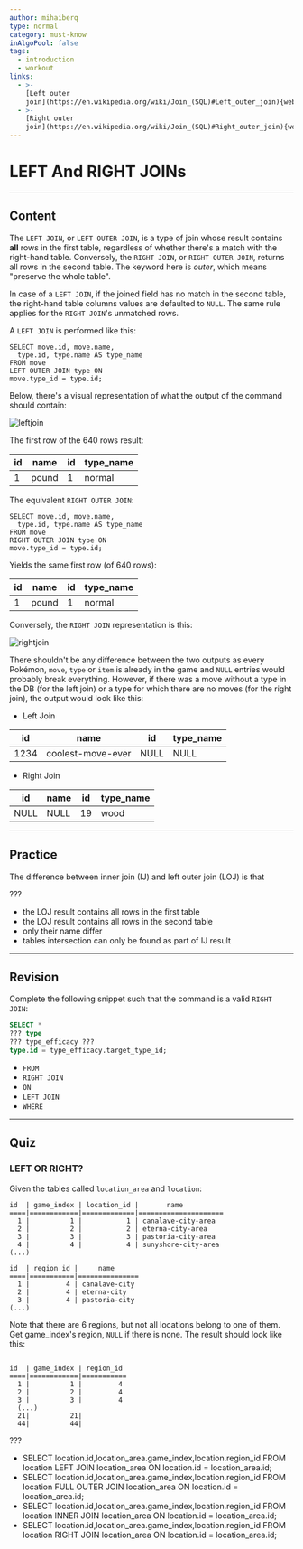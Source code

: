 ```yaml
---
author: mihaiberq
type: normal
category: must-know
inAlgoPool: false
tags:
  - introduction
  - workout
links:
  - >-
    [Left outer
    join](https://en.wikipedia.org/wiki/Join_(SQL)#Left_outer_join){website}
  - >-
    [Right outer
    join](https://en.wikipedia.org/wiki/Join_(SQL)#Right_outer_join){website}
---
```


# LEFT And RIGHT JOINs


---

## Content

The `LEFT JOIN`, or `LEFT OUTER JOIN`, is a type of join whose result contains **all** rows in the first table, regardless of whether there's a match with the right-hand table. Conversely, the `RIGHT JOIN`, or `RIGHT OUTER JOIN`, returns all rows in the second table. The keyword here is *outer*, which means "preserve the whole table".

In case of a `LEFT JOIN`, if the joined field has no match in the second table, the right-hand table columns values are defaulted to `NULL`. The same rule applies for the `RIGHT JOIN`'s unmatched rows.

A `LEFT JOIN` is performed like this:

```plain-text
SELECT move.id, move.name,
  type.id, type.name AS type_name
FROM move
LEFT OUTER JOIN type ON
move.type_id = type.id;
```

Below, there's a visual representation of what the output of the command should contain:

![leftjoin](https://img.enkipro.com/5b60f08870343c3d3cbe964ad8965f1a.png)

The first row of the 640 rows result:

| id | name  | id | type_name |
| -- | ----- | -- | --------- |
| 1  | pound | 1  | normal    |

The equivalent `RIGHT OUTER JOIN`:

```plain-text
SELECT move.id, move.name,
  type.id, type.name AS type_name
FROM move
RIGHT OUTER JOIN type ON
move.type_id = type.id;
```

Yields the same first row (of 640 rows):

| id | name  | id | type_name |
| -- | ----- | -- | --------- |
| 1  | pound | 1  | normal    |

Conversely, the `RIGHT JOIN` representation is this:

![rightjoin](https://img.enkipro.com/dea0853d43b0db0d99d8c7b7967a0ceb.png)

There shouldn't be any difference between the two outputs as every Pokémon, `move`, `type` or `item` is already in the game and `NULL` entries would probably break everything. However, if there was a move without a type in the DB (for the left join) or a type for which there are no moves (for the right join), the output would look like this:

- Left Join

| id   | name              | id   | type_name |
| ---- | ----------------- | ---- | --------- |
| 1234 | coolest-move-ever | NULL | NULL      |

- Right Join

| id   | name | id | type_name |
| ---- | ---- | -- | --------- |
| NULL | NULL | 19 | wood      |


---

## Practice

The difference between inner join (IJ) and left outer join (LOJ) is that

???

- the LOJ result contains all rows in the first table
- the LOJ result contains all rows in the second table
- only their name differ
- tables intersection can only be found as part of IJ result


---

## Revision

Complete the following snippet such that the command is a valid `RIGHT JOIN`:

```sql
SELECT *
??? type
??? type_efficacy ???
type.id = type_efficacy.target_type_id;
```

- `FROM`
- `RIGHT JOIN`
- `ON`
- `LEFT JOIN`
- `WHERE`


---

## Quiz

### LEFT OR RIGHT?


Given the tables called `location_area` and `location`:

```plain-text
id  | game_index | location_id |       name                      
====|============|=============|=====================
  1 |          1 |           1 | canalave-city-area
  2 |          2 |           2 | eterna-city-area
  3 |          3 |           3 | pastoria-city-area
  4 |          4 |           4 | sunyshore-city-area
(...)

id  | region_id |     name           
====|===========|===============
  1 |         4 | canalave-city
  2 |         4 | eterna-city
  3 |         4 | pastoria-city
(...)
```

Note that there are 6 regions, but not all locations belong to one of them. Get game_index's region, `NULL` if there is none. The result should look like this:

```plain-text

id  | game_index | region_id
====|============|===========
  1 |          1 |         4
  2 |          2 |         4
  3 |          3 |         4
  (...)
  21|          21|          
  44|          44|
```

 ???

- SELECT location.id,location_area.game_index,location.region_id FROM location LEFT JOIN location_area ON location.id = location_area.id;
- SELECT location.id,location_area.game_index,location.region_id FROM location FULL OUTER JOIN location_area ON location.id = location_area.id;
- SELECT location.id,location_area.game_index,location.region_id FROM location INNER JOIN location_area ON location.id = location_area.id;
- SELECT location.id,location_area.game_index,location.region_id FROM location RIGHT JOIN location_area ON location.id = location_area.id;
 
